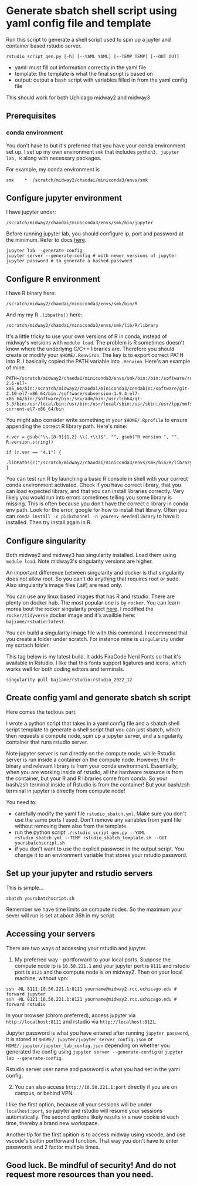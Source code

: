 # Generate sbatch shell script using yaml config file and template


Run this script to generate a shell script used to spin up a juyter and container based rstudio server.

```
rstudio_script_gen.py [-h] [--YAML YAML] [--TEMP TEMP] [--OUT OUT]
```
- yaml: must fill out information correctly in the yaml file
- template: the template is what the final script is based on
- output: output a bash script with variables filled in from the yaml config file

This should work for both Uchicago midway2 and midway3


## Prerequisites

### conda environment

You don't have to but it's preferred that you have your conda environment set up. I set up my own environment `smk` that includes `python3, jupyter lab, R` along with necessary packages.

For example, my conda environment is
```
smk    *  /scratch/midway2/chaodai/miniconda3/envs/smk
```

## Configure jupyter environment

I have jupyter under:

```
/scratch/midway2/chaodai/miniconda3/envs/smk/bin/jupyter
```

Before running jupyter lab, you should configure ip, port and password at the minimum. Refer to docs [here](https://jupyter-notebook.readthedocs.io/en/stable/public_server.html).
```
jupyter lab --generate-config
jupyter server --generate-config # with newer versions of jupyter
jupyter password # to generate a hashed password
```


## Configure R environment

I have R binary here:
```
/scratch/midway2/chaodai/miniconda3/envs/smk/bin/R
```

And my my R `.libpaths()` here:
```
/scratch/midway2/chaodai/miniconda3/envs/smk/lib/R/library
```

It's a little tricky to use your own versions of R in conda, instead of midway's versions with `module load`. The problem is R sometimes doesn't know where the underlying C/C++ libraries are. Therefore you should create or modify your `$HOME/.Renviron`. The key is to export correct PATH into R. I basically copied the PATH variable into `.Renvion`. Here's an example of mine:
```
PATH=/scratch/midway2/chaodai/miniconda3/envs/smk/bin:/bin:/software/ruby-2.6-el7-x86_64/bin:/scratch/midway2/chaodai/miniconda3/condabin:/software/git-2.10-el7-x86_64/bin:/software/subversion-1.9.4-el7-x86_64/bin:/software/bin:/srv/adm/bin:/usr/lib64/qt-3.3/bin:/usr/local/bin:/usr/bin:/usr/local/sbin:/usr/sbin:/usr/lpp/mmfs/bin:/home/chaodai/bin:/home/chaodai/.local/bin:/software/slurm-current-el7-x86_64/bin
```

You might also consider write something in your `$HOME/.Rprofile` to ensure appending the correct R library path. Here's mine:
```
r.ver = gsub("\\.[0-9]{1,2} \\(.+\\)$", "", gsub("R version ", "", R.version.string))

if (r.ver == "4.1") {
  .libPaths(c("/scratch/midway2/chaodai/miniconda3/envs/smk/bin/R/library"))
}
```

You can test run R by launching a basic R console in shell with your correct conda environment activated. Check if you have correct library, that you can load expected library, and that you can install libraries correctly. Very likely you would run into errors sometimes telling you some library is missing. This is often because you don't have the correct c library in conda env path. Look for the error, google for how to install that library. Often you can `conda install -c pickchannel -n yourenv neededlibrary` to have it installed. Then try install again in R.

## Configure singularity

Both midway2 and midway3 has singularity installed. Load them using `module load`. Note midway3's singularity versions are higher.

An important difference between singularity and docker is that singularity does not allow root. So you can't do anything that requires root or sudo. Also singularity's image files (.sif) are read only.

You can use any linux based images that has R and rstudio. There are plenty on docker hub. The most popular one is by `rocker`. You can learn morea bout the rocker singularity project [here](https://rocker-project.org/use/singularity.html). I modified the `rocker/tidyverse` docker image and it's availble here: `bajiame/rstudio:latest`. 

You can build a singularity image file with this command. I recommend that you create a folder under scratch. For instance mine is `singularity` under my scrtach folder.

This tag below is my latest build. It adds FiraCode Nerd Fonts so that it's available in Rstudio. I like that this fonts support ligatures and icons, which works well for both coding editors and terminals.

```
singularity pull bajiame/rstudio:rstudio_2022_12
```

## Create config yaml and generate sbatch sh script

Here comes the tedious part.

I wrote a python script that takes in a yaml config file and a sbatch shell script template to generate a shell script that you can just sbatch, which then requests a compute node, spin up a jupyter server, and a singularity container that runs rstudio server.

Note jupyter server is run directly on the compute node, while Rstudio server is run inside a container on the compute node. However, the R-binary and relevant library is from your conda environment. Essentially, when you are working inside of rstudio, all the hardware resource is from the container, but your R and R libraries come from conda. So your bash/zsh terminal inside of Rstudio is from the container! But your bash/zsh terminal in jupyter is directly from compute node!

You need to:

-   carefully modify the yaml file `rstudio_sbatch.yml`. Make sure you don't use the same ports I used. Don't remove any variables from yaml file without removing them also from the template.
-   run the python script `./rstudio_script_gen.py --YAML rstudio_sbatch.yml --TEMP rstudio_sbatch_template.sh --OUT yoursbatchscript.sh`
-   if you don't want to use the explicit password in the output script. You change it to an environment variable that stores your rstudio password.

## Set up your jupyter and rstudio servers

This is simple...

```sbatch yoursbatchscript.sh```

Remember we have time limits on compute nodes. So the maximum your sever will run is set at about 36h in my script.

## Accessing your servers

There are two ways of accessing your rstudio and jupyter. 

1. My preferred way - portforward to your local ports. Suppose the compute node ip is `10.50.221.1` and your jupyter port is `8111` and rstudio port is `8121` and the compute node is on midway2. Then on your local machine, without vpn:

```
ssh -NL 8111:10.50.221.1:8111 yourname@midway2.rcc.uchicago.edu # forward jupyter
ssh -NL 8121:10.50.221.1:8121 yourname@midway2.rcc.uchicago.edu # forward rstudio
```

In your browser (chrom preferred), access jupyter via `http://localhost:8111` and rstudio via `http://localhost:8121`. 

Jupyter password is what you have entered after running `jupyter password`, it is stored at `$HOME/.jupyter/jupyter_server_config.json` or `HOME/.jupyter/jupyter_lab_config.json` depending on whether you generated the config using `jupyter server --generate-config` or `jupyter lab --generate-config`.

Rstudio server user name and password is what you had set in the yaml config.

2. You can also access `http://10.50.221.1:port` directly if you are on campus, or behind VPN.

I like the first option, because all your sessions will be under `localhost:port`, so jupyter and rstudio will resume your sessions automatically. The second options likely results in a new cookie id each time, thereby a brand new workspace.

Another tip for the first opition is to access midway using vscode, and use vscode's builtin portforward function. That way you don't have to enter passwords and 2 factor multiple times.

## Good luck. Be mindful of security! And do not request more resources than you need.
